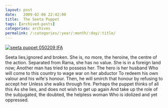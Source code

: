 ```yaml
---
layout: post
date:	2009-02-06 22:42:00
title:  The Seeta Puppet
tags: [archived-posts]
categories: archives
permalink: /:categories/:year/:month/:day/:title/
---
```

<a href="http://s297.photobucket.com/albums/mm205/depontis/?action=view&current=IMG_7035-1.jpg" target="_blank"><img src="http://i297.photobucket.com/albums/mm205/depontis/IMG_7035-1.jpg" border="0" alt="seeta puppet 050209 IFA"></a>


Seeta lies,ignored and broken.
She is, no more, the heroine, the centre of the action.
Separated from Rama, she has no value.
She is in a foreign land now;
Another man has tried to possess her.
The hero is her husband
Who will come to this country to wage war on her abductor
To redeem his own valour and his wife's honour.
Then, he will smirch that honour by refusing to accept her
Unless she walks through fire.
Perhaps the puppet thinks of all this
As she lies, and does not wish to get up again
And take up the role of the subjugated, the doubted, the helpless woman
Who is idolized and yet oppressed.
